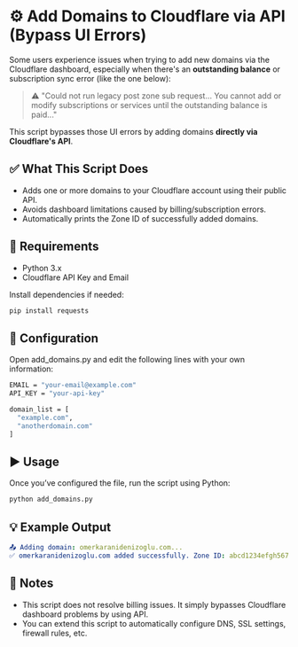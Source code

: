 # ⚙️ Add Domains to Cloudflare via API (Bypass UI Errors)

Some users experience issues when trying to add new domains via the Cloudflare dashboard, especially when there's an **outstanding balance** or subscription sync error (like the one below):

> ⚠️ "Could not run legacy post zone sub request... You cannot add or modify subscriptions or services until the outstanding balance is paid..."

This script bypasses those UI errors by adding domains **directly via Cloudflare's API**.

## ✅ What This Script Does

- Adds one or more domains to your Cloudflare account using their public API.
- Avoids dashboard limitations caused by billing/subscription errors.
- Automatically prints the Zone ID of successfully added domains.

## 🔐 Requirements

- Python 3.x
- Cloudflare API Key and Email

Install dependencies if needed:

  ```bash
  pip install requests
 ```
## 🔧 Configuration
Open add_domains.py and edit the following lines with your own information:

  ```bash
  EMAIL = "your-email@example.com"
API_KEY = "your-api-key"

domain_list = [
    "example.com",
    "anotherdomain.com"
]
 ```
## ▶️ Usage
Once you’ve configured the file, run the script using Python:

  ```bash
python add_domains.py

 ```

## 💡 Example Output
  ```yaml
📤 Adding domain: omerkaranidenizoglu.com...
✅ omerkaranidenizoglu.com added successfully. Zone ID: abcd1234efgh5678

 ```

## 📌 Notes
- This script does not resolve billing issues. It simply bypasses Cloudflare dashboard problems by using API.
- You can extend this script to automatically configure DNS, SSL settings, firewall rules, etc.





